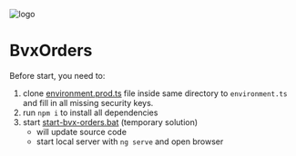 ![logo](src/assets/logo.ico)
# BvxOrders

Before start, you need to:
1. clone [environment.prod.ts](/src/environments/environment.prod.ts) file inside same directory to `environment.ts` and fill in all missing security keys.
2. run `npm i` to install all dependencies
3. start [start-bvx-orders.bat](start-bvx-orders.bat) (temporary solution)
   - will update source code 
   - start local server with `ng serve` and open browser
